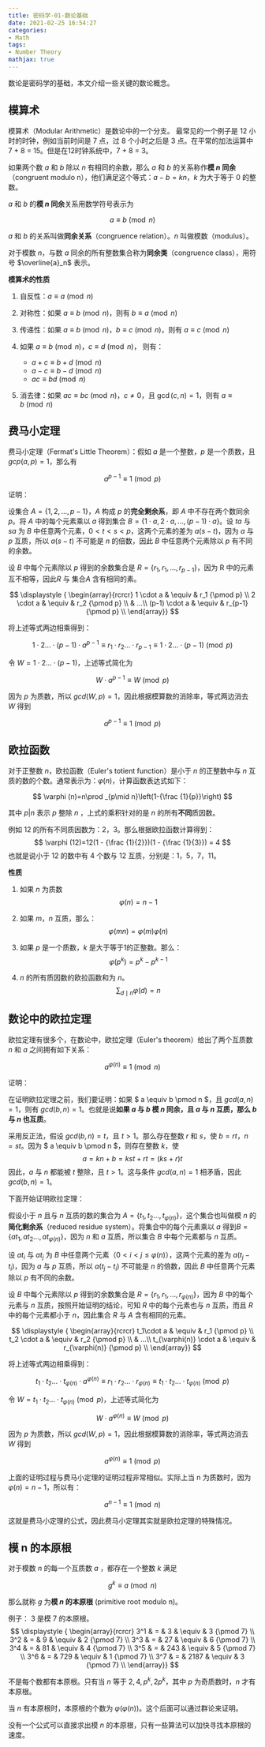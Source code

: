 ```yaml
---
title: 密码学-01-数论基础
date: 2021-02-25 16:54:27
categories:
- Math
tags:
- Number Theory  
mathjax: true
---
```


数论是密码学的基础，本文介绍一些关键的数论概念。

<!--more-->

## 模算术

模算术（Modular Arithmetic）是数论中的一个分支。 最常见的一个例子是 12 小时的时钟，例如当前时间是 7 点，过 8 个小时之后是 3 点。在平常的加法运算中 7 + 8 = 15。但是在12时钟系统中，7 + 8 = 3。

如果两个数 $a$ 和 $b$ 除以 $n$ 有相同的余数，那么 $a$ 和 $b$ 的关系称作**模 $n$ 同余**（congruent modulo n），他们满足这个等式：$a - b = kn$，$k$ 为大于等于 $0$ 的整数。

$a$ 和 $b$ 的**模 $n$ 同余**关系用数学符号表示为

$$ a\equiv b{\pmod {n}} $$

$a$ 和 $b$ 的关系叫做**同余关系**（congruence relation）。$n$ 叫做模数（modulus）。

对于模数 $n$，与数 $a$ 同余的所有整数集合称为**同余类**（congruence class），用符号 $\overline{a}_n$ 表示。

**模算术的性质**

1. 自反性：$a \equiv a \pmod n$
2. 对称性：如果 $a \equiv b \pmod n$，则有 $b \equiv a \pmod n$
3. 传递性：如果 $a \equiv b \pmod n$，$b \equiv c \pmod n$，则有 $a \equiv c \pmod n$

4. 如果 $a \equiv b \pmod n$，$c \equiv d \pmod n$， 则有：
    - $a + c \equiv b + d \pmod n$
    - $a - c \equiv b - d \pmod n$
    - $ac \equiv bd \pmod n$

5. 消去律：如果 $ac \equiv bc \pmod n$，$c \ne 0$，且 $\gcd(c,n)=1$，则有 $a \equiv b \pmod n$

## 费马小定理

费马小定理（Fermat's Little Theorem）：假如 $a$ 是一个整数，$p$ 是一个质数，且 $gcp(a, p)=1$，那么有

$$ a^{p-1}\equiv 1{\pmod {p}} $$

证明：

设集合 $A = \{1, 2, ..., p-1\}$，$A$ 构成 $p$ 的**完全剩余系**，即 $A$ 中不存在两个数同余 $p$。将 $A$ 中的每个元素乘以 $a$ 得到集合 $B = \{1 \cdot a, 2 \cdot a, ..., (p-1) \cdot a\}$。设 $ta$ 与 $sa$ 为 $B$ 中任意两个元素，$0 < t < s < p$，这两个元素的差为 $a(s-t)$，因为 $a$ 与 $p$ 互质，所以 $a(s-t)$ 不可能是 $n$ 的倍数，因此 $B$ 中任意两个元素除以 $p$ 有不同的余数。

设 $B$ 中每个元素除以 $p$ 得到的余数集合是 $R=\{r_1, r_1, ..., r_{p-1}\}$，因为 R 中的元素互不相等，因此$R$ 与 集合$A$ 含有相同的素。

$$
\displaystyle {
\begin{array}{rcrcr}
1 \cdot a & \equiv & r_1 {\pmod p} \\
2 \cdot a & \equiv & r_2 {\pmod p} \\
& ...\\
(p-1) \cdot a & \equiv & r_{p-1} {\pmod p} \\
\end{array}}
$$

将上述等式两边相乘得到：

$$ 1\cdot2 \dots \cdot (p-1)\cdot a^{p-1} \equiv  r_1 \cdot r_2 \dots \cdot r_{p-1} \equiv 1\cdot2 \dots \cdot (p-1) {\pmod p}$$

令 $W = 1\cdot2 \dots \cdot (p-1)$，上述等式简化为

$$ W \cdot a^{p-1} \equiv W {\pmod p}$$

因为 $p$ 为质数，所以 $gcd(W, p) = 1$，因此根据模算数的消除率，等式两边消去 $W$ 得到

$$ a^{p-1}\equiv 1{\pmod {p}} $$

## 欧拉函数

对于正整数 $n$，欧拉函数（Euler's totient function）是小于 $n$ 的正整数中与 $n$ 互质的数的个数。通常表示为：$\varphi (n)$，计算函数表达式如下：

$$ \varphi (n)=n\prod _{p\mid n}\left(1-{\frac {1}{p}}\right) $$

其中 $p | n$ 表示 $p$ 整除 $n$ ，上式的乘积针对的是 $n$ 的所有**不同**质因数。

例如 12 的所有不同质因数为：2，3。那么根据欧拉函数计算得到：
$$ \varphi (12)=12(1 - {\frac {1}{2}})(1 - {\frac {1}{3}}) = 4 $$
也就是说小于 12 的数中有 4 个数与 12 互质，分别是：1，5，7，11。

**性质**

1. 如果 $n$ 为质数
   $$ \varphi (n)=n-1 $$

2. 如果 $m$，$n$ 互质，那么：
   $$ \varphi (mn)=\varphi (m)\varphi (n) $$

3. 如果 $p$ 是一个质数，$k$ 是大于等于1的正整数。那么：
   $$ \varphi (p^k)=p^k-p^{k-1} $$

4. $n$ 的所有质因数的欧拉函数和为 $n$。
   $$ \sum _{d\mid n}\varphi (d)=n $$

## 数论中的欧拉定理

欧拉定理有很多个，在数论中，欧拉定理（Euler's theorem）给出了两个互质数 $n$ 和 $a$ 之间拥有如下关系：

$$ a^{\varphi (n)} \equiv 1 \pmod{n} $$

证明：

在证明欧拉定理之前，我们要证明：如果 $ a \equiv b \pmod n $，且 $gcd(a, n) = 1$，则有 $gcd(b, n)=1$。也就是说**如果 $a$ 与 $b$ 模 $n$ 同余，且 $a$ 与 $n$ 互质，那么 $b$ 与 $n$ 也互质**。

采用反正法，假设 $gcd(b, n)=t$，且 $t>1$。那么存在整数 $r$ 和 $s$，使 $b = rt$，$n= st$。因为 $ a \equiv b \pmod n $，则存在整数 $k$，使
$$a=kn+b=kst+rt=(ks+r)t$$
因此，$a$ 与 $n$ 都能被 $t$ 整除，且 $t>1$。这与条件 $gcd(a, n) = 1$ 相矛盾，因此 $gcd(b, n)=1$。

下面开始证明欧拉定理：

假设小于 $n$ 且与 $n$ 互质的数的集合为 $A=\{t_1, t_2 \dots, t_{\varphi(n)}\}$，这个集合也叫做模 $n$ 的**简化剩余系**（reduced residue system）。将集合中的每个元素乘以 $a$ 得到$B=\{at_1, at_2 \dots, at_{\varphi(n)}\}$，因为 $n$ 和 $a$ 互质，所以集合 $B$ 中每个元素都与 $n$ 互质。

设 $at_i$ 与 $at_j$ 为 $B$ 中任意两个元素（$0 < i < j \leq \varphi(n)$），这两个元素的差为 $a(t_j-t_i)$，因为 $a$ 与 $p$ 互质，所以 $a(t_j-t_i)$ 不可能是 $n$ 的倍数，因此 $B$ 中任意两个元素除以 $p$ 有不同的余数。

设 $B$ 中每个元素除以 $p$ 得到的余数集合是 $R=\{r_1, r_1, ..., r_{\varphi(n)}\}$，因为 $B$ 中的每个元素与 $n$ 互质，按照开始证明的结论，可知 $R$ 中的每个元素也与 $n$ 互质，而且 $R$ 中的每个元素都小于 $n$，因此集合 $R$ 与 $A$ 含有相同的元素。

$$
\displaystyle {
\begin{array}{rcrcr}
t_1\cdot a & \equiv & r_1 {\pmod p} \\
t_2 \cdot a & \equiv & r_2 {\pmod p} \\
& ...\\
t_{\varphi(n)} \cdot a & \equiv & r_{\varphi(n)} {\pmod p} \\
\end{array}}
$$

将上述等式两边相乘得到：

$$ t_1\cdot t_2 \dots \cdot t_{\varphi(n)} \cdot a^{\varphi(n)} \equiv  r_1 \cdot r_2 \dots \cdot r_{\varphi(n)} \equiv  t_1\cdot t_2 \dots \cdot t_{\varphi(n)} {\pmod p}$$

令 $W = t_1\cdot t_2 \dots \cdot t_{\varphi(n)} {\pmod p}$，上述等式简化为

$$ W \cdot a^{\varphi(n)} \equiv W {\pmod p}$$

因为 $p$ 为质数，所以 $gcd(W, p) = 1$，因此根据模算数的消除率，等式两边消去 $W$ 得到

$$ a^{\varphi(n)}\equiv 1{\pmod {p}} $$

上面的证明过程与费马小定理的证明过程非常相似。实际上当 n 为质数时，因为 $\varphi (n)=n-1$，所以有：

$$ a^{n-1}\equiv 1{\pmod {n}} $$

这就是费马小定理的公式，因此费马小定理其实就是欧拉定理的特殊情况。

## 模 n 的本原根
对于模数 $n$ 的每一个互质数 $a$ ，都存在一个整数 $k$ 满足

$$ g^k\equiv a{\pmod {n}} $$

那么就称 $g$ 为**模 $n$ 的本原根** (primitive root modulo n)。

例子：
3 是模 7 的本原根。
$$
\displaystyle {
\begin{array}{rcrcr}
3^1 & = & 3 & \equiv & 3 {\pmod 7} \\
3^2 & = & 9  & \equiv & 2 {\pmod 7} \\
3^3 & = & 27 & \equiv & 6 {\pmod 7} \\
3^4 & = & 81 & \equiv & 4 {\pmod 7} \\
3^5 & = & 243 & \equiv & 5 {\pmod 7} \\
3^6 & = & 729 & \equiv & 1 {\pmod 7} \\
3^7 & = & 2187 & \equiv & 3 {\pmod 7} \\
\end{array}}
$$

不是每个数都有本原根。只有当 $n$ 等于 $2, 4, p^k, 2p^k$，其中 $p$ 为奇质数时，$n$ 才有本原根。

当 $n$ 有本原根时，本原根的个数为 $\varphi (\varphi(n))$。这个后面可以通过群论来证明。

没有一个公式可以直接求出模 $n$ 的本原根，只有一些算法可以加快寻找本原根的速度。